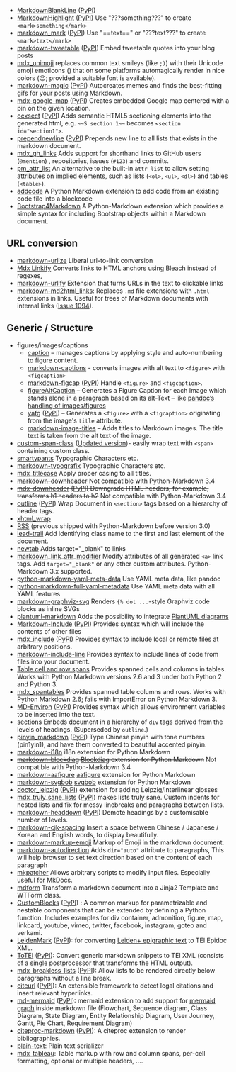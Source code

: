 
* [MarkdownBlankLine](https://github.com/ribalba/markdown.blankline) ([PyPI](https://pypi.org/project/MarkdownBlankLine/))
* [MarkdownHighlight](https://github.com/ribalba/markdown.highlight) ([PyPI](https://pypi.python.org/pypi/MarkdownHighlight/)) Use "???something???" to create `<mark>something</mark>`
* [markdown_mark](https://github.com/alberic89/markdown_mark) ([PyPI](https://pypi.org/project/markdown-mark/)) Use "==text==" or "???text???" to create `<mark>text</mark>`
* [markdown-tweetable](https://github.com/max-arnold/markdown-tweetable) ([PyPI](https://pypi.python.org/pypi/markdown-tweetable/)) Embed tweetable quotes into your blog posts
* [mdx_unimoji](https://github.com/kernc/mdx_unimoji) replaces common text smileys (like `;)`) with their Unicode emoji emoticons () that on some platforms automagically render in nice colors (:wink:; provided a suitable font is available).
* [markdown-magic](https://github.com/RadhikaG/markdown-magic) ([PyPI](https://pypi.python.org/pypi/markdown-magic)) Autocreates memes and finds the best-fitting gifs for your posts using Markdown.
* [mdx-google-map](https://github.com/tictocs/markdown-google-map) ([PyPI](https://pypi.python.org/pypi/mdx-google-map)) Creates embedded Google map centered with a pin on the given location.
* [ocxsect](https://github.com/philbarker/ocxsect) ([PyPI](https://pypi.org/project/ocxsect/)) Adds semantic HTML5 sectioning elements into the generated html, e.g. `~~S section 1~~` becomes `<section id="section1">`.
* [prependnewline](https://gitlab.com/ayblaq/prependnewline) ([PyPI](https://pypi.org/project/prependnewline)) Prepends new line to all lists that exists in the markdown document.
* [mdx_gh_links](https://github.com/Python-Markdown/github-links) Adds support for shorthand links to GitHub users (`@mention`) , repositories, issues (`#123`) and commits.
* [pm_attr_list](https://github.com/paulmelis/pm_attr_list) An alternative to the built-in `attr_list` to allow setting attributes on
implied elements, such as lists (`<ol>`, `<ul>`, `<dl>`) and tables (`<table>`).
* [addcode](https://github.com/letchap/markdown-addcode) A Python Markdown extension to add code from an existing code file into a blockcode
* [Bootstrap4Markdown](https://github.com/waylan/bootstrap4markdown.py) A Python-Markdown extension which provides a simple syntax for including Bootstrap objects within a Markdown document.

## URL conversion
* [markdown-urlize](http://github.com/r0wb0t/markdown-urlize) Liberal url-to-link conversion
* [Mdx Linkify](https://github.com/daGrevis/mdx_linkify) Converts links to HTML anchors using Bleach instead of regexes,
* [markdown-urlify](https://github.com/selcuk/markdown-urlify) Extension that turns URLs in the text to clickable links
* [markdown-md2html_links](https://github.com/ricmua/markdown-md2html_links): Replaces ``.md`` file extensions with ``.html`` extensions in links. Useful for trees of Markdown documents with internal links ([Issue 1094](https://github.com/Python-Markdown/markdown/issues/1094)).

## Generic / Structure
* figures/images/captions
  * [caption](https://github.com/flywire/caption) – manages captions by applying style and auto-numbering to figure content.
  * [markdown-captions](http://github.com/evidlo/markdown_captions) - converts images with alt text to `<figure>` with `<figcaption>`
  * [markdown-figcap](https://github.com/funk1d/markdown-figcap) ([PyPI](https://pypi.org/project/markdown-figcap/)) Handle `<figure>` and `<figcaption>`.
  * [figureAltCaption](https://github.com/jdittrich/figureAltCaption) – Generates a Figure Caption for each Image which stands alone in a paragraph based on its alt-Text – like [pandoc’s handling of images/figures](http://pandoc.org/README.html#extension-implicit_figures)
  * [yafg](https://git.sr.ht/~ferruck/yafg) ([PyPI](https://pypi.org/project/yafg/)) – Generates a `<figure>` with a `<figcaption>` originating from the image's `title` attribute.
  * [markdown-image-titles](https://github.com/wilhelmer/markdown-image-titles) – Adds titles to Markdown images. The title text is taken from the alt text of the image.
* [custom-span-class](https://github.com/exaroth/mdx_custom_span_class) ([Updated version](https://github.com/wilhelmer/mdx_custom_span_class))- easily wrap text with `<span>` containing custom class. 
* [smartypants](https://bitbucket.org/jeunice/mdx_smartypants) Typographic Characters etc.
* [markdown-typografix](http://code.google.com/p/markdown-typografix/)  Typographic Characters etc.
* [mdx_titlecase](https://github.com/kdeldycke/mdx_titlecase) Apply proper casing to all titles.
* ~~[markdown-downheader](http://code.google.com/p/markdown-downheader/)~~ Not compatible with Python-Markdown 3.4
* ~~[mdx_downheader](https://github.com/cprieto/mdx_downheader) [(PyPI)](https://pypi.python.org/pypi/markdown-downheader) Downgrade HTML headers, for example, transforms h1 headers to h2~~ Not compatible with Python-Markdown 3.4
* [outline](https://github.com/aleray/mdx_outline) ([PyPI](http://pypi.python.org/pypi/mdx_outline)) Wrap Document in `<section>` tags based on a hierarchy of header tags.
* [xhtml_wrap](https://bitbucket.org/paulprovost/xhtml_wrap)
* [RSS](https://gist.github.com/waylan/4773365) (previous shipped with Python-Markdown before version 3.0)
* [lead-trail](https://github.com/hdra/mdx-lead-trail) Add identifying class name to the first and last element of the document.
* [newtab](https://github.com/Undeterminant/markdown-newtab) Adds target="_blank" to links
* [markdown_link_attr_modifier](https://github.com/Phuker/markdown_link_attr_modifier) Modify attributes of all generated `<a>` link tags. Add `target="_blank"` or any other custom attributes. Python-Markdown 3.x supported.
* [python-markdown-yaml-meta-data](http://github.com/teoric/python-markdown-yaml-meta-data) Use YAML meta data, like pandoc
* [python-markdown-full-yaml-metadata](https://github.com/sivakov512/python-markdown-full-yaml-metadata) Use YAML meta data with all YAML features
* [markdown-graphviz-svg](https://github.com/Tanami/markdown-graphviz-svg) Renders `{% dot ...`-style Graphviz code blocks as inline SVGs
* [plantuml-markdown](https://github.com/mikitex70/plantuml-markdown) Adds the possibility to integrate [PlantUML diagrams](http://plantuml.sourceforge.net)
* [Markdown-Include](https://github.com/cmacmackin/markdown-include) 
([PyPI](https://pypi.python.org/pypi/markdown-include)) Provides syntax which will include the contents of other files 
* [mdx_include](https://github.com/neurobin/mdx_include) ([PyPI](https://pypi.org/project/mdx-include/)) Provides syntax to include local or remote files at arbitrary positions.
* [markdown-include-line](https://github.com/simonrenger/markdown-include-lines) Provides syntax to include lines of code from files into your document.
* [Table cell and row spans](https://github.com/Neepawa/cell_row_span) Provides spanned cells and columns in tables. Works with Python Markdown versions 2.6 and 3 under both Python 2 and Python 3.
* [mdx_spantables](https://github.com/Griffon26/mdx_spantables) Provides spanned table columns and rows. Works with Python Markdown 2.6; fails with ImportError on Python Markdown 3.
* [MD-Environ](https://github.com/cmacmackin/md-environ) 
([PyPI](https://pypi.python.org/pypi/md-environ)) Provides syntax which allows environment variables to be inserted into the text.
* [sections](https://github.com/jessedhillon/mdx_sections) Embeds document in a hierarchy of `div` tags derived from the levels of headings. (Superseded by `outline`.)
* [pinyin_markdown](https://github.com/bcaller/pinyin_markdown)
([PyPI](https://pypi.python.org/pypi/pinyin_markdown/0.8.1)) Type Chinese pinyin with tone numbers (pin1yin1), and have them converted to beautiful accented pīnyīn.
* [markdown-i18n](https://github.com/gisce/markdown-i18n) i18n extension for Python Markdown
* ~~[markdown-blockdiag](https://github.com/gisce/markdown-blockdiag) [Blockdiag](http://blockdiag.com/en/blockdiag/index.html) extension for Python Markdown~~ Not compatible with Python-Markdown 3.4
* [markdown-aafigure](https://github.com/mbarkhau/markdown-aafigure) [aafigure](https://aafigure.readthedocs.io/en/latest/) extension for Python Markdown
* [markdown-svgbob](https://github.com/mbarkhau/markdown-svgbob) [svgbob](https://github.com/ivanceras/svgbob) extension for Python Markdown
* [doctor_leipzig](https://github.com/parryc/doctor_leipzig) ([PyPI](https://pypi.python.org/pypi?name=doctor_leipzig&version=1.1&:action=display)) extension for adding Leipzig/interlinear glosses
* [mdx_truly_sane_lists](https://github.com/radude/mdx_truly_sane_lists) ([PyPI](https://pypi.python.org/pypi/mdx-truly-sane-lists)) makes lists truly sane. Custom indents for nested lists and fix for messy linebreaks and paragraphs between lists.
* [markdown-headdown](https://github.com/SaschaCowley/Markdown-Headdown) ([PyPI](https://pypi.org/project/markdown-headdown)) Demote headings by a customisable number of levels.
* [markdown-cjk-spacing](https://github.com/EloiseSeverin/markdown_cjk_spacing)
  Insert a space between Chinese / Japanese / Korean and English words, to display beautifully.
* [markdown-markup-emoji](https://github.com/EloiseSeverin/markdown_markup_emoji)
  Markup of Emoji in the markdown document.
* [markdown-autodirection](https://github.com/aliva/python-markdown-autodirection)
  Adds `dir="auto"` attribute to paragraphs, This will help browser to set text direction based on the content of each paragraph
* [mkpatcher](https://github.com/ofek/mkpatcher)
  Allows arbitrary scripts to modify input files. Especially useful for MkDocs.
* [mdform](https://github.com/hgrecco/mdform)
  Transform a markdown document into a Jinja2 Template and WTForm class.
* [CustomBlocks](https://vokimon.github.io/markdown-customblocks) ([PyPI](https://pypi.org/project/markdown-customblocks)) :
  A common markup for parametrizable and nestable components that can be extended by defining a Python function. Includes examples for div container, admonition, figure, map, linkcard, youtube, vimeo, twitter, facebook, instagram, goteo and verkami.
* [LeidenMark](https://github.com/andredelft/leidenmark) ([PyPI](https://pypi.org/project/leidenmark)): for converting [Leiden+ epigraphic text](http://papyri.info/docs/leiden_plus) to TEI Epidoc XML.
* [ToTEI](https://github.com/andredelft/dh-utils#convert-markdown-to-tei) ([PyPI](https://pypi.org/project/dh-utils)): Convert generic markdown snippets to TEI XML (consists of a single postprocessor that transforms the HTML output).
* [mdx_breakless_lists](https://github.com/adamb70/mdx-breakless-lists) ([PyPI](https://pypi.org/project/mdx-breakless-lists/)): Allow lists to be rendered directly below paragraphs without a line break.
* [citeurl](https://github.com/raindrum/citeurl) ([PyPI](https://pypi.org/project/citeurl/)): An extensible framework to detect legal citations and insert relevant hyperlinks.
* [md-mermaid](https://github.com/oruelle/md_mermaid) ([PyPI](https://pypi.org/project/md-mermaid/)): mermaid extension to add support for [mermaid graph](https://mermaid-js.github.io/) inside markdown file (Flowchart, Sequence diagram, Class Diagram, State Diagram, Entity Relationship Diagram, User Journey, Gantt, Pie Chart, Requirement Diagram)
* [citeproc-markdown](https://github.com/andredelft/citeproc-markdown) ([PyPI](https://pypi.org/project/citeproc-markdown/)): A citeproc extension to render bibliographies.
* [plain-text](https://github.com/kostyachum/python-markdown-plain-text): Plain text serializer
* [mdx_tableau](https://github.com/pragdave/mdx_tableau): Table markup with row and column spans, per-cell formatting, optional or multiple headers, ….
